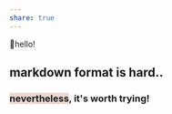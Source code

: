 ```yaml
---
share: true
---
```


hello!
## markdown format is hard..
### <span style="background:rgba(163, 67, 31, 0.2)">nevertheless</span>, it's worth trying!